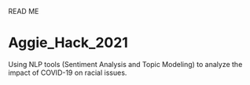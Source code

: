 READ ME

# Aggie_Hack_2021
Using NLP tools (Sentiment Analysis and Topic Modeling) to analyze the impact of COVID-19 on racial issues. 
